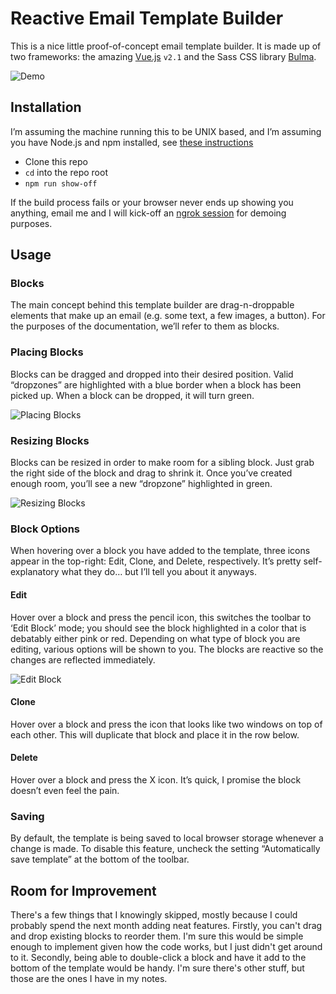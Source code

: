 # Reactive Email Template Builder
This is a nice little proof-of-concept email template builder. It is made up of two frameworks: the amazing [Vue.js](vuejs.org) `v2.1` and the Sass CSS library [Bulma](bulma.io).

![Demo](http://i.imgur.com/QFn0gnQ.png?raw=true)


## Installation
I’m assuming the machine running this to be UNIX based, and I’m assuming you have Node.js and npm installed, see [these instructions](http://1.bp.blogspot.com/-AgUTyA3m7v8/Tae3lHr335I/AAAAAAAAAT4/T3iyFPNt30w/s1600/thumb.php.jpeg)
- Clone this repo
- `cd` into the repo root
- `npm run show-off`

If the build process fails or your browser never ends up showing you anything, email me and I will kick-off an [ngrok session](https://ngrok.com/) for demoing purposes.


## Usage
### Blocks
The main concept behind this template builder are drag-n-droppable elements that make up an email (e.g. some text, a few images, a button). For the purposes of the documentation, we’ll refer to them as blocks.

### Placing Blocks
Blocks  can be dragged and dropped into their desired position. Valid “dropzones” are highlighted with a blue border when a block has been picked up.  When a block can be dropped, it will turn green.

![Placing Blocks](http://i.imgur.com/avzn5Xf.png?raw=true)


### Resizing Blocks
Blocks can be resized in order to make room for a sibling block. Just grab the right side of the block and drag to shrink it. Once you’ve created enough room, you’ll see a new “dropzone” highlighted in green.

![Resizing Blocks](http://i.imgur.com/ycLCWd9.png?raw=true)


### Block Options
When hovering over a block you have added to the template, three icons appear in the top-right: Edit, Clone, and Delete, respectively. It’s pretty self-explanatory what they do… but I’ll tell you about it anyways.

#### Edit
Hover over a block and press the pencil icon, this switches the toolbar to ‘Edit Block’ mode; you should see the block highlighted in a color that is debatably either pink or red. Depending on what type of block you are editing, various options will be shown to you. The blocks are reactive so the changes are reflected immediately.

![Edit Block](http://i.imgur.com/FCQuERe.png?raw=true)


#### Clone
Hover over a block and press the icon that looks like two windows on top of each other. This will duplicate that block and place it in the row below. 

#### Delete
Hover over a block and press the X icon. It’s quick, I promise the block doesn’t even feel the pain.


### Saving
By default, the template is being saved to local browser storage whenever a change is made. To disable this feature, uncheck the setting “Automatically save template” at the bottom of the toolbar.

## Room for Improvement
There's a few things that I knowingly skipped, mostly because I could probably spend the next month adding neat features. Firstly, you can't drag and drop existing blocks to reorder them. I'm sure this would be simple enough to implement given how the code works, but I just didn't get around to it. Secondly, being able to double-click a block and have it add to the bottom of the template would be handy. I'm sure there's other stuff, but those are the ones I have in my notes.









